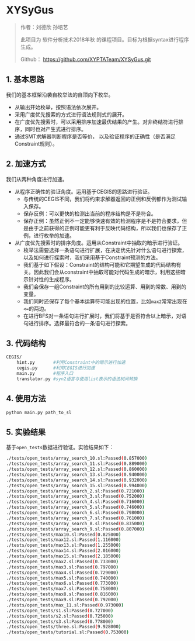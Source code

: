 # XYSyGus

> 作者：刘德欣 孙培艺
>
> 此项目为 软件分析技术2018年秋 的课程项目。目标为根据syntax进行程序生成。
>
> Github： https://github.com/XYPTATeam/XYSyGus.git

## 1. 基本思路

我们的基本框架沿袭自枚举法的自顶向下枚举。

- 从输出开始枚举，按照语法依次展开。
- 采用广度优先搜索的方式进行语法规则式的展开。
- 在广度优先搜索时，可以采用排序加速最优结果的产生。对非终结符进行排序，同时也对产生式进行排序。
- 通过SMT求解器判断程序是否等价， 以及验证程序的正确性（是否满足Constraint规则）。

## 2. 加速方式

我们从两种角度进行加速。

- 从程序正确性的验证角度。运用基于CEGIS的思路进行验证。
  - 与传统的CEGIS不同，我们将约束求解器返回的正例和反例都作为测试输入保存。
  - 保存反例：可以更快的检测出当前的程序结构是不是符合。
  - 保存正例：虽然正例不一定能够快速有效的检测程序是不是符合要求，但是由于之前获得的正例可能更有利于反映代码结构，所以我们也保存了正例，进行枚举的加速。
- 从广度优先搜索时的排序角度。运用从Constraint中抽取的暗示进行验证。
  - 枚举法需要选择一条语句进行扩展，在决定优先针对什么语句进行探索，以及如何进行探索时，我们采用基于Constraint预测的方法。
  - 我们基于如下假设：Constraint的结构可能和它期望生成的代码结构有关。因此我们会从constraint中抽取可能对代码生成的暗示，利用这些暗示针对性的生成程序。
  - 我们会保存一组Constraint的所有用到的比较运算、用到的常数、用到的变量。
  - 我们同时还保存了每个基本运算符可能出现的位置，比如`max2`常常出现在`<=`的两边。
  - 在进行BFS对一条语句进行扩展时，我们将基于是否符合以上暗示，对语句进行排序。选择最符合的一条语句进行探索。

## 3. 代码结构

```sh
CEGIS/
	hint.py  	  #利用Constraint中的暗示进行加速
	cegis.py 	  #利用CEGIS进行加速
	main.py  	  #程序入口
	translator.py #syn2语言与使用list表示的语法树间转换
```

## 4. 使用方法

```sh
python main.py path_to_sl
```

## 5. 实验结果

基于`open_tests`数据进行验证。实验结果如下：

~~~sh
./tests/open_tests/array_search_10.sl:Passed(0.857000)
./tests/open_tests/array_search_11.sl:Passed(0.889000)
./tests/open_tests/array_search_12.sl:Passed(0.860000)
./tests/open_tests/array_search_13.sl:Passed(0.940000)
./tests/open_tests/array_search_14.sl:Passed(0.932000)
./tests/open_tests/array_search_15.sl:Passed(0.994000)
./tests/open_tests/array_search_2.sl:Passed(0.721000)
./tests/open_tests/array_search_3.sl:Passed(0.752000)
./tests/open_tests/array_search_4.sl:Passed(0.716000)
./tests/open_tests/array_search_5.sl:Passed(0.746000)
./tests/open_tests/array_search_6.sl:Passed(0.798000)
./tests/open_tests/array_search_7.sl:Passed(0.761000)
./tests/open_tests/array_search_8.sl:Passed(0.835000)
./tests/open_tests/array_search_9.sl:Passed(0.807000)
./tests/open_tests/max10.sl:Passed(0.825000)
./tests/open_tests/max12.sl:Passed(1.116000)
./tests/open_tests/max13.sl:Passed(1.255000)
./tests/open_tests/max14.sl:Passed(2.016000)
./tests/open_tests/max15.sl:Passed(2.185000)
./tests/open_tests/max2.sl:Passed(0.733000)
./tests/open_tests/max3.sl:Passed(0.797000)
./tests/open_tests/max4.sl:Passed(0.729000)
./tests/open_tests/max5.sl:Passed(0.740000)
./tests/open_tests/max6.sl:Passed(0.773000)
./tests/open_tests/max7.sl:Passed(0.758000)
./tests/open_tests/max8.sl:Passed(0.816000)
./tests/open_tests/max9.sl:Passed(0.792000)
./tests/open_tests/max_11.sl:Passed(0.973000)
./tests/open_tests/s1.sl:Passed(0.727000)
./tests/open_tests/s2.sl:Passed(0.725000)
./tests/open_tests/s3.sl:Passed(0.778000)
./tests/open_tests/three.sl:Passed(9.928000)
./tests/open_tests/tutorial.sl:Passed(0.753000)
~~~

